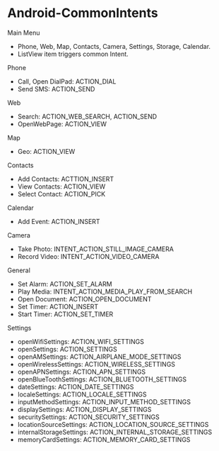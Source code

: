 # Android-CommonIntents

Main Menu
- Phone, Web, Map, Contacts, Camera, Settings, Storage, Calendar.
- ListView item triggers common Intent.

Phone
- Call, Open DialPad: ACTION_DIAL
- Send SMS: ACTION_SEND

Web
- Search: ACTION_WEB_SEARCH, ACTION_SEND
- OpenWebPage: ACTION_VIEW

Map
- Geo: ACTION_VIEW

Contacts
- Add Contacts: ACTTION_INSERT
- View Contacts: ACTION_VIEW
- Select Contact: ACTION_PICK

Calendar
- Add Event: ACTION_INSERT

Camera
- Take Photo: INTENT_ACTION_STILL_IMAGE_CAMERA
- Record Video: INTENT_ACTION_VIDEO_CAMERA

General
- Set Alarm: ACTION_SET_ALARM
- Play Media: INTENT_ACTION_MEDIA_PLAY_FROM_SEARCH
- Open Document: ACTION_OPEN_DOCUMENT
- Set Timer: ACTION_INSERT
- Start Timer: ACTION_SET_TIMER

Settings
- openWifiSettings:  ACTION_WIFI_SETTINGS
- openSettings:  ACTION_SETTINGS
- openAMSettings:  ACTION_AIRPLANE_MODE_SETTINGS
- openWirelessSettings:  ACTION_WIRELESS_SETTINGS
- openAPNSettings:  ACTION_APN_SETTINGS
- openBlueToothSettings:  ACTION_BLUETOOTH_SETTINGS
- dateSettings:  ACTION_DATE_SETTINGS
- localeSettings:  ACTION_LOCALE_SETTINGS
- inputMethodSettings:  ACTION_INPUT_METHOD_SETTINGS
- displaySettings:  ACTION_DISPLAY_SETTINGS
- securitySettings:  ACTION_SECURITY_SETTINGS
- locationSourceSettings:  ACTION_LOCATION_SOURCE_SETTINGS
- internalStorageSettings:  ACTION_INTERNAL_STORAGE_SETTINGS
- memoryCardSettings:  ACTION_MEMORY_CARD_SETTINGS

